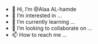 - 👋 Hi, I’m @Alaa AL-hamde
- 👀 I’m interested in ...
- 🌱 I’m currently learning ...
- 💞️ I’m looking to collaborate on ...
- 📫 How to reach me ...

<!---
AlaaAL-hamde/AlaaAL-hamde is a ✨ special ✨ repository because its `README.md` (this file) appears on your GitHub profile.
You can click the Preview link to take a look at your changes.
--->
